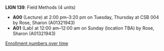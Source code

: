 **LIGN 139**: Field Methods (4 units)

- **A00** (Lecture) at 2:00 pm–3:20 pm on Tuesday, Thursday at CSB 004 by Rose, Sharon (A01321943)
- **A01** (Lab) at 12:00 am–12:00 am on Sunday (location TBA) by Rose, Sharon (A01321943)

[Enrollment numbers over time](./LIGN139.tsv)
